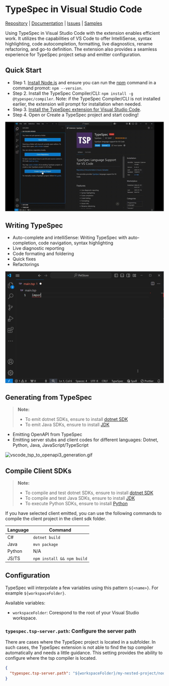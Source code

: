 # TypeSpec in Visual Studio Code

[Repository](https://github.com/microsoft/typespec) | [Documentation](https://typespec.io/docs) | [Issues](https://github.com/microsoft/typespec/issues) | [Samples](https://github.com/microsoft/typespec/tree/main/packages/samples/specs)

Using TypeSpec in Visual Studio Code with the extension enables efficient work. It utilizes the capabilities of VS Code to offer IntelliSense, syntax highlighting, code autocompletion, formatting, live diagnostics, rename refactoring, and go-to definition. The extension also provides a seamless experience for TypeSpec project setup and emitter configuration.

## Quick Start

- Step 1. [Install Node.js](https://nodejs.org/en/download/) and ensure you can run the [npm](https://www.npmjs.com/) command in a command promot: `npm --version`.
- Step 2. Install the TypeSpec Compiler/CLI: `npm install -g @typespec/compiler`. Note: if the TypeSpec Compiler/CLI is not installed earlier, the extension will prompt for installation when needed.
- Step 3. [Install the TypeSpec extension for Visual Studio Code](https://marketplace.visualstudio.com/items?itemName=typespec.typespec-vscode).
- Step 4. Open or Create a TypeSpec project and start coding!

![vscode_project_scaffolding.gif](https://raw.githubusercontent.com/microsoft/typespec/main/website/src/content/docs/docs/images/vscode_project_scaffolding.gif)

## Writing TypeSpec

- Auto-complete and intelliSense: Writing TypeSpec with auto-completion, code navigation, syntax highlighting
- Live diagnostic reporting
- Code formating and foldering
- Quick fixes
- Refactorings

![vscode.gif](https://raw.githubusercontent.com/microsoft/typespec/main/website/src/content/docs/docs/images/vscode.gif)

## Generating from TypeSpec

> **Note:**
> - To emit dotnet SDKs, ensure to install [dotnet SDK](https://dotnet.microsoft.com/download)
> - To emit Java SDKs, ensure to install [JDK](https://www.oracle.com/java/technologies/downloads/)

- Emitting OpenAPI from TypeSpec
- Emitting server stubs and client codes for different languages: Dotnet, Python, Java, JavaScript/TypeScript

![vscode_tsp_to_openapi3_generation.gif](https://raw.githubusercontent.com/microsoft/typespec/main/website/src/content/docs/docs/images/vscode_tsp_to_openapi3_generation.gif)

## Compile Client SDKs

> **Note:**
> - To compile and test dotnet SDKs, ensure to install [dotnet SDK](https://dotnet.microsoft.com/download)
> - To compile and test Java SDKs, ensure to install [JDK](https://www.oracle.com/java/technologies/downloads/)
> - To execute Python SDKs, ensure to install [Python](https://www.python.org/downloads/)

If you have selected client emitted, you can use the following commands to compile the client project in the client sdk folder.

| **Language** | **Command**                |
| ------------ | -------------------------- |
| C#           | `dotnet build`             |
| Java         | `mvn package`              |
| Python       | N/A                        |
| JS/TS        | `npm install && npm build` |

## Configuration

TypeSpec will interpolate a few variables using this pattern `${<name>}`. For example `${workspaceFolder}`.

Available variables:

- `workspaceFolder`: Corespond to the root of your Visual Studio workspace.

### `typespec.tsp-server.path`: Configure the server path

There are cases where the TypeSpec project is located in a subfolder. In such cases, the TypeSpec extension is not able to find the tsp compiler automatically and needs a little guidance.
This setting provides the ability to configure where the tsp compiler is located.

```json
{
  "typespec.tsp-server.path": "${workspaceFolder}/my-nested-project/node_modules/@typespec/compiler"
}
```
